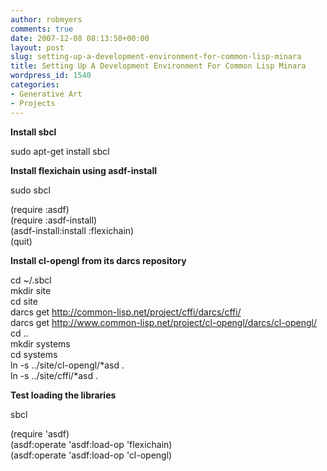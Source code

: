 ```yaml
---
author: robmyers
comments: true
date: 2007-12-08 08:13:50+00:00
layout: post
slug: setting-up-a-development-environment-for-common-lisp-minara
title: Setting Up A Development Environment For Common Lisp Minara
wordpress_id: 1540
categories:
- Generative Art
- Projects
---
```


**Install sbcl**  
  
sudo apt-get install sbcl  
  
**Install flexichain using asdf-install**  
  
sudo sbcl  
  
(require :asdf)  
(require :asdf-install)  
(asdf-install:install :flexichain)  
(quit)  
  
**Install cl-opengl from its darcs repository**  
  
cd ~/.sbcl  
mkdir site  
cd site  
darcs get http://common-lisp.net/project/cffi/darcs/cffi/  
darcs get http://www.common-lisp.net/project/cl-opengl/darcs/cl-opengl/  
cd ..  
mkdir systems  
cd systems  
ln -s ../site/cl-opengl/*asd .  
ln -s ../site/cffi/*asd .  
  
**Test loading the libraries**  
  
sbcl  
  
(require 'asdf)  
(asdf:operate 'asdf:load-op 'flexichain)  
(asdf:operate 'asdf:load-op 'cl-opengl)  


